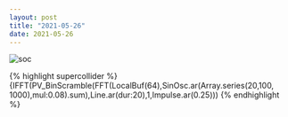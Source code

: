 ```yaml
---
layout: post
title: "2021-05-26"
date: 2021-05-26
---
```

![soc](assets/images/210526_01.scd.wav_spectrogram.png)

{% highlight supercollider %}
{IFFT(PV_BinScramble(FFT(LocalBuf(64),SinOsc.ar(Array.series(20,100, 1000),mul:0.08).sum),Line.ar(dur:20),1,Impulse.ar(0.25)))
{% endhighlight %}

